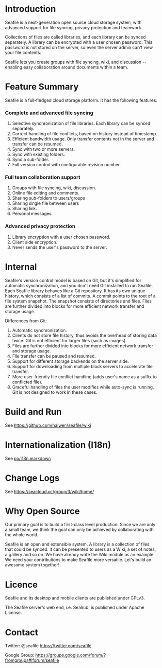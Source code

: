 Introduction
============

Seafile is a next-generation open source cloud storage system, with advanced support for file syncing, privacy protection and teamwork.

Collections of files are called libraries, and each library can be synced separately. A library can be encrypted with a user chosen password. This password is not stored on the server, so even the server admin can't view your file contents.

Seafile lets you create groups with file syncing, wiki, and discussion -- enabling easy collaboration around documents within a team. 

Feature Summary
===============

Seafile is a full-fledged cloud storage platform. It has the following features:

### Complete and advanced file syncing

1. Selective synchronization of file libraries. Each library can be synced separately.
2. Correct handling of file conflicts, based on history instead of timestamp.
3. Efficient bandwidth usage. Only transfer contents not in the server and transfer can be resumed.
4. Sync with two or more servers.
5. Sync with existing folders.
6. Sync a sub-folder.
7. Full version control with configurable revision number.


### Full team collaboration support

1. Groups with file syncing, wiki, discussion.
2. Online file editing and comments.
3. Sharing sub-folders to users/groups
4. Sharing single file between users
5. Sharing link.
6. Personal messages.

### Advanced privacy protection

1. Library encryption with a user chosen password.
2. Client side encryption.
3. Never sends the user's password to the server.

Internal
========

Seafile's version control model is based on Git, but it's simplified for automatic synchronization, and you don't need Git installed to run Seafile. 
Each Seafile library behaves like a Git repository. It has its own unique history, which consists of a list of commits. 
A commit points to the root of a file system snapshot. The snapshot consists of directories and files. 
Files are further divided into blocks for more efficient network transfer and storage usage.

Differences from Git:

1. Automatic synchronization.
2. Clients do not store file history, thus avoids the overhead of storing data twice. Git is not efficient for larger files (such as images).
3. Files are further divided into blocks for more efficient network transfer and storage usage.
4. File transfer can be paused and resumed.
5. Support for different storage backends on the server side.
6. Support for downloading from multiple block servers to accelerate file transfer.
7. More user-friendly file conflict handling (adds user's name as a suffix to conflicted file).
8. Graceful handling of files the user modifies while auto-sync is running. Git is not designed to work in these cases.

Build and Run
=============

See <https://github.com/haiwen/seafile/wiki>

Internationalization (I18n)
==========

See [po/i18n.markdown](https://github.com/haiwen/seafile/blob/master/po/i18n.markdown)

Change Logs
===========

See <https://seacloud.cc/group/3/wiki/home/>


Why Open Source
===============

Our primary goal is to build a first-class level production. Since we are only a small team, we think the goal can only be achieved by collaborating with the whole world.

Seafile is an open and extensible system. A library is a collection of files that could be synced. It can be presented to users as a Wiki, a set of notes, a gallery and so on. We have already write the Wiki module as an example. We need your contributions to make Seafile more versatile. Let's build an awesome system together!

Licence 
=======

Seafile and its desktop and mobile clients are published under GPLv3.

The Seafile server's web end, i.e. Seahub, is published under Apache License.

Contact
=======

Twitter: @seafile <https://twitter.com/seafile>

Google Group: <https://groups.google.com/forum/?fromgroups#!forum/seafile>
